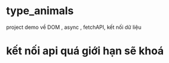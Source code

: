 # type_animals

project demo về DOM , async , fetchAPI, kết nối dữ liệu

# kết nối api quá giới hạn sẽ khoá
